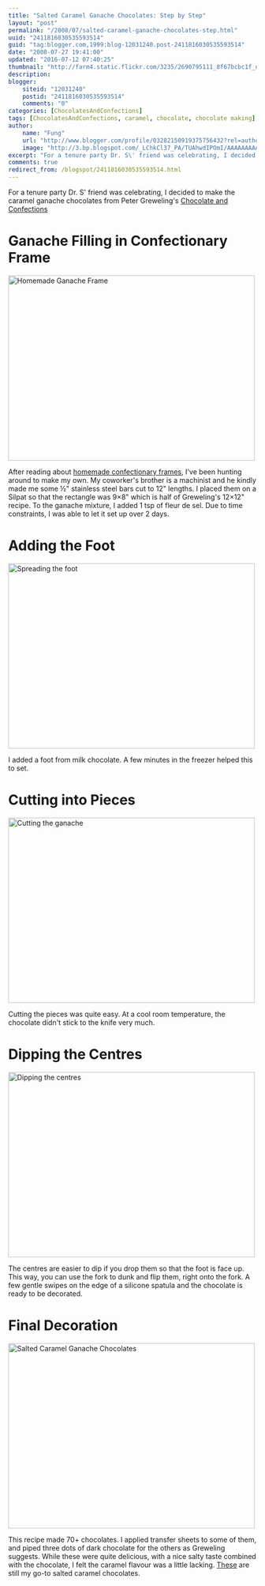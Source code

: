 ```yaml
---
title: "Salted Caramel Ganache Chocolates: Step by Step"
layout: "post"
permalink: "/2008/07/salted-caramel-ganache-chocolates-step.html"
uuid: "2411816030535593514"
guid: "tag:blogger.com,1999:blog-12031240.post-2411816030535593514"
date: "2008-07-27 19:41:00"
updated: "2016-07-12 07:40:25"
thumbnail: "http://farm4.static.flickr.com/3235/2690795111_8f67bcbc1f_q.jpg"
description: 
blogger:
    siteid: "12031240"
    postid: "2411816030535593514"
    comments: "0"
categories: [ChocolatesAndConfections]
tags: [ChocolatesAndConfections, caramel, chocolate, chocolate making]
author: 
    name: "Fung"
    url: "http://www.blogger.com/profile/03282150919375756432?rel=author"
    image: "http://3.bp.blogspot.com/_LChkCl37_PA/TUAhwdIPOmI/AAAAAAAAAQM/Yd6zWOJgSj4/s1600/5359768247_a1f76bf1d5_z.jpg"
excerpt: "For a tenure party Dr. S\' friend was celebrating, I decided to make the caramel ganache chocolates from Peter Greweling\'s Chocolates and Confections:After reading about homemade confectionary frames, I\'ve been hunting around to make my own. My coworker\'s brother is a machinist and he kindly made"
comments: true
redirect_from: /blogspot/2411816030535593514.html
---
```


For a tenure party Dr. S' friend was celebrating, I decided to make the caramel ganache chocolates from Peter Greweling's [Chocolate and Confections](/tag/chocolatesandconfections/)

# Ganache Filling in Confectionary Frame
<a data-flickr-embed="true"  href="https://www.flickr.com/photos/gnuf/2690795111/" title="Homemade Ganache Frame"><img src="https://c8.staticflickr.com/4/3235/2690795111_8f67bcbc1f.jpg" width="500" height="375" alt="Homemade Ganache Frame"></a><script async src="//embedr.flickr.com/assets/client-code.js" charset="utf-8"></script>

After reading about [homemade confectionary frames](https://forums.egullet.org/topic/102728-confectionery-frames/#comment-1526113), I've been hunting around to make my own. My coworker's brother is a machinist and he kindly made me some ½" stainless steel bars cut to 12" lengths. I placed them on a Silpat so that the rectangle was 9×8" which is half of Greweling's 12×12" recipe. To the ganache mixture, I added 1 tsp of fleur de sel. Due to time constraints, I was able to let it set up over 2 days.

# Adding the Foot
<a data-flickr-embed="true"  href="https://www.flickr.com/photos/gnuf/2705971148/" title="Spreading the foot"><img src="https://c5.staticflickr.com/4/3225/2705971148_26c071d0e2.jpg" width="500" height="375" alt="Spreading the foot"></a><script async src="//embedr.flickr.com/assets/client-code.js" charset="utf-8"></script>

I added a foot from milk chocolate. A few minutes in the freezer helped this to set.

# Cutting into Pieces
<a data-flickr-embed="true"  href="https://www.flickr.com/photos/gnuf/2705152713/" title="Cutting the ganache"><img src="https://c2.staticflickr.com/4/3279/2705152713_9cd34c9259.jpg" width="500" height="375" alt="Cutting the ganache"></a><script async src="//embedr.flickr.com/assets/client-code.js" charset="utf-8"></script>

Cutting the pieces was quite easy. At a cool room temperature, the chocolate didn't stick to the knife very much.

# Dipping the Centres
<a data-flickr-embed="true"  href="https://www.flickr.com/photos/gnuf/2705153445/" title="Dipping the centres"><img src="https://c6.staticflickr.com/4/3184/2705153445_f4c9928048.jpg" width="500" height="375" alt="Dipping the centres"></a><script async src="//embedr.flickr.com/assets/client-code.js" charset="utf-8"></script>

The centres are easier to dip if you drop them so that the foot is face up. This way, you can use the fork to dunk and flip them, right onto the fork. A few gentle swipes on the edge of a silicone spatula and the chocolate is ready to be decorated.

# Final Decoration
<a data-flickr-embed="true"  href="https://www.flickr.com/photos/gnuf/2710266038/" title="Salted Caramel Ganache Chocolates"><img src="https://c7.staticflickr.com/4/3267/2710266038_7dea16ffa3.jpg" width="500" height="375" alt="Salted Caramel Ganache Chocolates"></a><script async src="//embedr.flickr.com/assets/client-code.js" charset="utf-8"></script>

This recipe made 70+ chocolates. I applied transfer sheets to some of them, and piped three dots of dark chocolate for the others as Greweling suggests. While these were quite delicious, with a nice salty taste combined with the chocolate, I felt the caramel flavour was a little lacking. [These](/2007/04/salted-caramel-chocolates.html) are still my go-to salted caramel chocolates.
